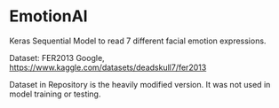 # EmotionAI
Keras Sequential Model to read 7 different facial emotion expressions.

Dataset: FER2013 Google, https://www.kaggle.com/datasets/deadskull7/fer2013

Dataset in Repository is the heavily modified version. It was not used in model training or testing.


